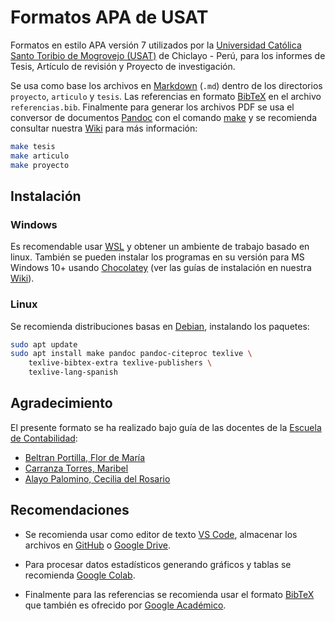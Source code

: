 # Formatos APA de USAT

Formatos en estilo APA versión 7 utilizados por la [Universidad Católica Santo Toribio
 de Mogrovejo (USAT)](http://www.usat.edu.pe/) de Chiclayo - Perú, para los informes 
 de Tesis, Artículo de revisión y Proyecto de investigación.

Se usa como base los archivos en [Markdown](https://es.wikipedia.org/wiki/Markdown) 
(`.md`) dentro de los directorios `proyecto`, `articulo` y `tesis`. Las referencias 
en formato [BibTeX](https://es.wikipedia.org/wiki/BibTeX) en el archivo `referencias.bib`. 
Finalmente para generar los archivos PDF se usa el conversor de documentos 
[Pandoc](https://es.wikipedia.org/wiki/Pandoc) con el comando 
[make](https://es.wikipedia.org/wiki/Make) y se recomienda consultar nuestra 
[Wiki](https://github.com/moixllik/formatos-usat/wiki) para más información:

```bash
make tesis
make articulo
make proyecto
```

## Instalación

### Windows

Es recomendable usar [WSL](https://docs.microsoft.com/es-mx/windows/wsl/install) y 
obtener un ambiente de trabajo basado en linux. También se pueden instalar los
programas en su versión para MS Windows 10+ usando [Chocolatey](https://chocolatey.org/install) 
(ver las guías de instalación en nuestra [Wiki](https://github.com/moixllik/formatos-usat/wiki)).

### Linux

Se recomienda distribuciones basas en [Debian](https://www.debian.org/), instalando los paquetes:

```bash
sudo apt update
sudo apt install make pandoc pandoc-citeproc texlive \
    texlive-bibtex-extra texlive-publishers \
    texlive-lang-spanish
```

## Agradecimiento

El presente formato se ha realizado bajo guía de las docentes de la 
[Escuela de Contabilidad](http://www.usat.edu.pe/facultad-de-ciencias-empresariales/contabilidad):

* [Beltran Portilla, Flor de María](mailto:mbeltran@usat.edu.pe)
* [Carranza Torres, Maribel](mailto:mcarranza@usat.edu.pe)
* [Alayo Palomino, Cecilia del Rosario](mailto:calayo@usat.edu.pe)

## Recomendaciones

* Se recomienda usar como editor de texto [VS Code](https://code.visualstudio.com/), almacenar 
los archivos en [GitHub](https://github.com/) o [Google Drive](https://www.google.com/drive/download/).

* Para procesar datos estadísticos generando gráficos y tablas se recomienda 
[Google Colab](https://colab.research.google.com/).

* Finalmente para las referencias se recomienda usar el formato [BibTeX](http://www.bibtex.org/Format/) 
que también es ofrecido por [Google Académico](https://scholar.google.com/).
